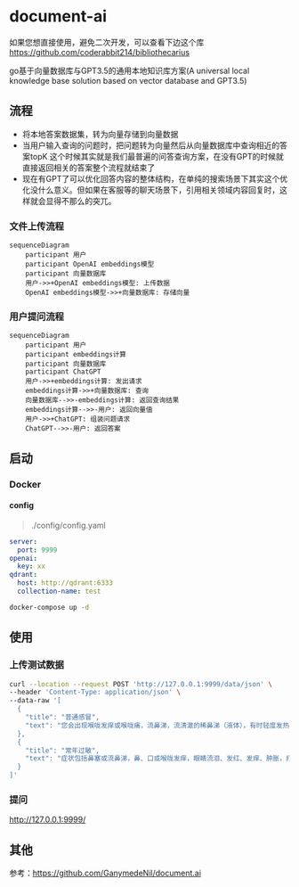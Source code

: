 # document-ai

如果您想直接使用，避免二次开发，可以查看下边这个库
https://github.com/coderabbit214/bibliothecarius

go基于向量数据库与GPT3.5的通用本地知识库方案(A universal local knowledge base solution based on vector database and GPT3.5)

## 流程

- 将本地答案数据集，转为向量存储到向量数据
- 当用户输入查询的问题时，把问题转为向量然后从向量数据库中查询相近的答案topK 这个时候其实就是我们最普遍的问答查询方案，在没有GPT的时候就直接返回相关的答案整个流程就结束了
- 现在有GPT了可以优化回答内容的整体结构，在单纯的搜索场景下其实这个优化没什么意义。但如果在客服等的聊天场景下，引用相关领域内容回复时，这样就会显得不那么的突兀。

### 文件上传流程

```mermaid
sequenceDiagram
    participant 用户
    participant OpenAI embeddings模型
    participant 向量数据库
    用户->>+OpenAI embeddings模型: 上传数据
    OpenAI embeddings模型->>+向量数据库: 存储向量
```

### 用户提问流程


```mermaid
sequenceDiagram
    participant 用户
    participant embeddings计算
    participant 向量数据库
    participant ChatGPT
    用户->>+embeddings计算: 发出请求
    embeddings计算->>+向量数据库: 查询
    向量数据库-->>-embeddings计算: 返回查询结果
    embeddings计算-->>-用户: 返回向量值
    用户->>+ChatGPT: 组装问题请求
    ChatGPT-->>-用户: 返回答案

```

## 启动

### Docker

#### config

> ./config/config.yaml

```yaml
server:
  port: 9999
openai:
  key: xx
qdrant:
  host: http://qdrant:6333
  collection-name: test
```



```bash
docker-compose up -d
```



## 使用

### 上传测试数据

```bash
curl --location --request POST 'http://127.0.0.1:9999/data/json' \
--header 'Content-Type: application/json' \
--data-raw '[
  {
    "title": "普通感冒",
    "text": "您会出现喉咙发痒或喉咙痛，流鼻涕，流清澈的稀鼻涕（液体），有时轻度发热"
  },
  {
    "title": "常年过敏",
    "text": "症状包括鼻塞或流鼻涕，鼻、口或喉咙发痒，眼睛流泪、发红、发痒、肿胀，打喷嚏。"
  }
]'
```

### 提问

http://127.0.0.1:9999/

## 其他

参考：https://github.com/GanymedeNil/document.ai
